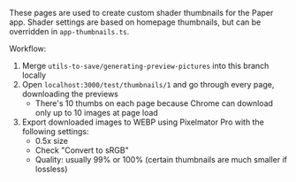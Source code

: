 These pages are used to create custom shader thumbnails for the Paper app. Shader settings are based on homepage thumbnails, but can be overridden in `app-thumbnails.ts`.

Workflow:

1. Merge `utils-to-save/generating-preview-pictures` into this branch locally
2. Open `localhost:3000/test/thumbnails/1` and go through every page, downloading the previews
   - There's 10 thumbs on each page because Chrome can download only up to 10 images at page load
3. Export downloaded images to WEBP using Pixelmator Pro with the following settings:
   - 0.5x size
   - Check "Convert to sRGB"
   - Quality: usually 99% or 100% (certain thumbnails are much smaller if lossless)
